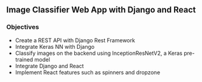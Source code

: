 ## Image Classifier Web App with Django and React

### Objectives
- Create a REST API with Django Rest Framework
- Integrate Keras NN with Django
- Classify images on the backend using InceptionResNetV2, a Keras pre-trained model
- Integrate Django and React
- Implement React features such as spinners and dropzone
